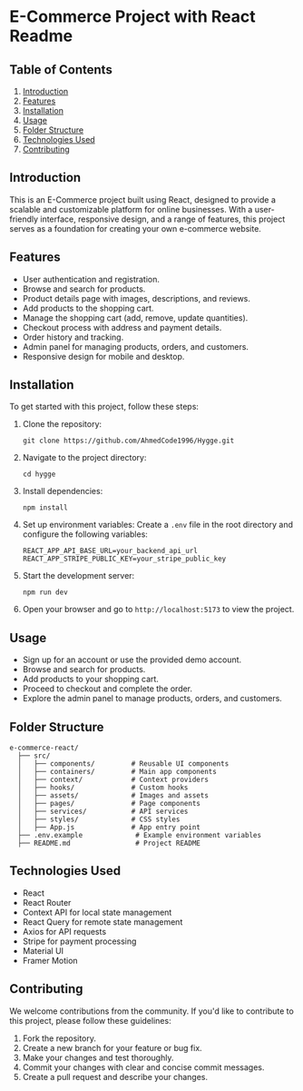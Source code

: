 # E-Commerce Project with React Readme

## Table of Contents

1. [Introduction](#introduction)
2. [Features](#features)
3. [Installation](#installation)
4. [Usage](#usage)
5. [Folder Structure](#folder-structure)
6. [Technologies Used](#technologies-used)
7. [Contributing](#contributing)

## Introduction

This is an E-Commerce project built using React, designed to provide a scalable and customizable platform for online businesses. With a user-friendly interface, responsive design, and a range of features, this project serves as a foundation for creating your own e-commerce website.

## Features

- User authentication and registration.
- Browse and search for products.
- Product details page with images, descriptions, and reviews.
- Add products to the shopping cart.
- Manage the shopping cart (add, remove, update quantities).
- Checkout process with address and payment details.
- Order history and tracking.
- Admin panel for managing products, orders, and customers.
- Responsive design for mobile and desktop.

## Installation

To get started with this project, follow these steps:

1. Clone the repository:

   ```
   git clone https://github.com/AhmedCode1996/Hygge.git
   ```

2. Navigate to the project directory:

   ```
   cd hygge
   ```

3. Install dependencies:

   ```
   npm install
   ```

4. Set up environment variables:
   Create a `.env` file in the root directory and configure the following variables:

   ```
   REACT_APP_API_BASE_URL=your_backend_api_url
   REACT_APP_STRIPE_PUBLIC_KEY=your_stripe_public_key
   ```

5. Start the development server:

   ```
   npm run dev
   ```

6. Open your browser and go to `http://localhost:5173` to view the project.

## Usage

- Sign up for an account or use the provided demo account.
- Browse and search for products.
- Add products to your shopping cart.
- Proceed to checkout and complete the order.
- Explore the admin panel to manage products, orders, and customers.

## Folder Structure

```
e-commerce-react/
  ├── src/
  │   ├── components/         # Reusable UI components
  │   ├── containers/         # Main app components
  │   ├── context/            # Context providers
  │   ├── hooks/              # Custom hooks
  │   ├── assets/             # Images and assets
  │   ├── pages/              # Page components
  │   ├── services/           # API services
  │   ├── styles/             # CSS styles
  │   ├── App.js              # App entry point
  ├── .env.example             # Example environment variables
  ├── README.md                # Project README
```

## Technologies Used

- React
- React Router
- Context API for local state management
- React Query for remote state management
- Axios for API requests
- Stripe for payment processing
- Material UI
- Framer Motion

## Contributing

We welcome contributions from the community. If you'd like to contribute to this project, please follow these guidelines:

1. Fork the repository.
2. Create a new branch for your feature or bug fix.
3. Make your changes and test thoroughly.
4. Commit your changes with clear and concise commit messages.
5. Create a pull request and describe your changes.
